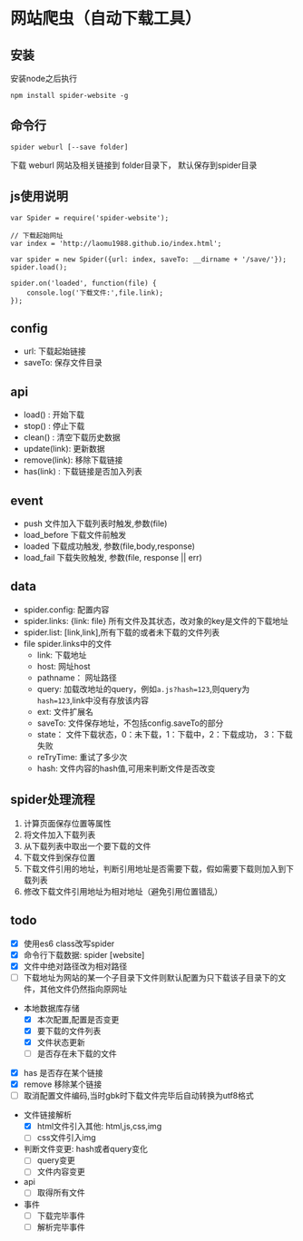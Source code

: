 # 网站爬虫（自动下载工具）

## 安装
安装node之后执行
```
npm install spider-website -g
```


## 命令行
```
spider weburl [--save folder]
```
下载 weburl 网站及相关链接到 folder目录下， 默认保存到spider目录

## js使用说明
```
var Spider = require('spider-website');

// 下载起始网址
var index = 'http://laomu1988.github.io/index.html';

var spider = new Spider({url: index, saveTo: __dirname + '/save/'});
spider.load();

spider.on('loaded', function(file) {
    console.log('下载文件:',file.link);
});
```

## config
* url: 下载起始链接
* saveTo: 保存文件目录

## api
* load()      : 开始下载
* stop()      : 停止下载
* clean()     : 清空下载历史数据
* update(link): 更新数据
* remove(link): 移除下载链接
* has(link)   : 下载链接是否加入列表

## event
* push      文件加入下载列表时触发,参数(file) 
* load_before 下载文件前触发
* loaded    下载成功触发, 参数(file,body,response)
* load_fail 下载失败触发, 参数(file, response || err)

## data
* spider.config: 配置内容
* spider.links: {link: file} 所有文件及其状态，改对象的key是文件的下载地址
* spider.list: [link,link],所有下载的或者未下载的文件列表
* file  spider.links中的文件
    - link: 下载地址
    - host: 网址host
    - pathname： 网址路径
    - query: 加载改地址的query，例如`a.js?hash=123`,则query为`hash=123`,link中没有存放该内容
    - ext:  文件扩展名
    - saveTo: 文件保存地址，不包括config.saveTo的部分
    - state：  文件下载状态，0：未下载，1：下载中，2：下载成功， 3：下载失败
    - reTryTime: 重试了多少次
    - hash:      文件内容的hash值,可用来判断文件是否改变


## spider处理流程
1. 计算页面保存位置等属性
1. 将文件加入下载列表
1. 从下载列表中取出一个要下载的文件
1. 下载文件到保存位置
1. 下载文件引用的地址，判断引用地址是否需要下载，假如需要下载则加入到下载列表
1. 修改下载文件引用地址为相对地址（避免引用位置错乱）


## todo
* [x] 使用es6 class改写spider
* [x] 命令行下载数据: spider [website]
* [x] 文件中绝对路径改为相对路径
* [ ] 下载地址为网站的某一个子目录下文件则默认配置为只下载该子目录下的文件，其他文件仍然指向原网址
* 本地数据库存储
    - [x] 本次配置,配置是否变更
    - [x] 要下载的文件列表
    - [x] 文件状态更新
    - [ ] 是否存在未下载的文件
* [x] has 是否存在某个链接
* [x] remove 移除某个链接
* [ ] 取消配置文件编码,当时gbk时下载文件完毕后自动转换为utf8格式
* 文件链接解析
    - [x] html文件引入其他: html,js,css,img
    - [ ] css文件引入img
* 判断文件变更: hash或者query变化
    - [ ] query变更
    - [ ] 文件内容变更
* api
    - [ ] 取得所有文件
* 事件
    - [ ] 下载完毕事件
    - [ ] 解析完毕事件
